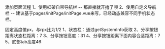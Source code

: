 添加页面流程
1、使用框架自带导航栏
  --  那直接就开撸了呗
2、使用自定义导航栏
  -- 建议基于pages/initPage/initPage.vue来写，已经动态兼容不同手机状态栏。
  
 固定高度值px，与rpx比为1/2
 1、状态栏：通过getSystemInfo获取
 2、分享按钮距离状态栏距离：7
 3、分享按钮高度：31
 4、分享按钮距离下面内容合适距离：7
 5、底部tab高度46
   